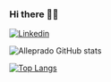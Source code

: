 ### Hi there  🧑‍💻

[![Linkedin](https://img.shields.io/badge/LinkedIn-0077B5?style=for-the-badge&logo=linkedin&logoColor=white
)](https://www.linkedin.com/in/alexandre-prado-2172b0140/)

![Alleprado GitHub stats](https://github-readme-stats.vercel.app/api?username=alleprado&show_icons=true&theme=dark)

[![Top Langs](https://github-readme-stats.vercel.app/api/top-langs/?username=alleprado&layout=compact)](https://github.com/alleprado?tab=repositories-readme-stats)